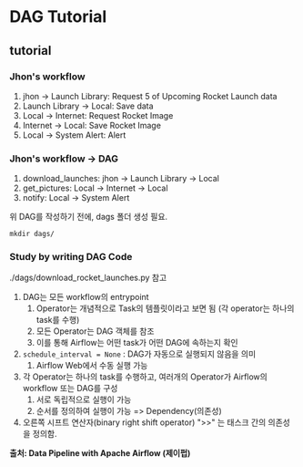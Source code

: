 # DAG Tutorial


## tutorial


### Jhon's workflow
1. jhon -> Launch Library: Request 5 of Upcoming Rocket Launch data
2. Launch Library -> Local: Save data
3. Local -> Internet: Request Rocket Image
4. Internet -> Local: Save Rocket Image
5. Local -> System Alert: Alert


### Jhon's workflow -> DAG
1. download_launches: jhon -> Launch Library -> Local
2. get_pictures: Local -> Internet -> Local
3. notify: Local -> System Alert


위 DAG를 작성하기 전에, dags 폴더 생성 필요. 

```mkdir dags/```


### Study by writing DAG Code
./dags/download_rocket_launches.py 참고

1. DAG는 모든 workflow의 entrypoint
   1. Operator는 개념적으로 Task의 템플릿이라고 보면 됨 (각 operator는 하나의 task를 수행)
   2. 모든 Operator는 DAG 객체를 참조
   3. 이를 통해 Airflow는 어떤 task가 어떤 DAG에 속하는지 확인
2. ```schedule_interval = None``` : DAG가 자동으로 실행되지 않음을 의미
   1. Airflow Web에서 수동 실행 가능
3. 각 Operator는 하나의 task를 수행하고, 여러개의 Operator가 Airflow의 workflow 또는 DAG를 구성
   1. 서로 독립적으로 실행이 가능
   2. 순서를 정의하여 실행이 가능 => Dependency(의존성)
4. 오른쪽 시프트 연산자(binary right shift operator) ">>" 는 태스크 간의 의존성을 정의함.


**출처: Data Pipeline with Apache Airflow (제이펍)**
